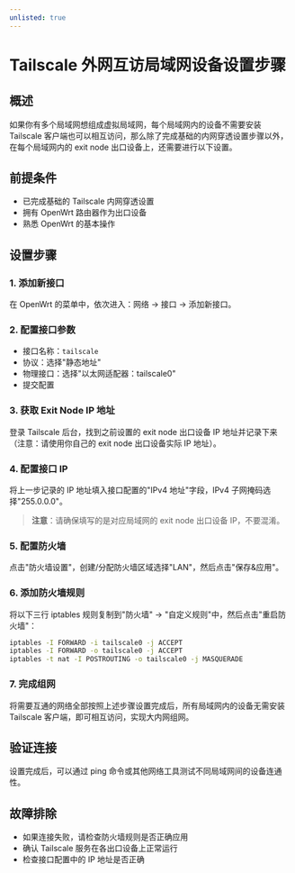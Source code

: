```yaml
---
unlisted: true
---
```


<!-- https://wp.gxnas.com/14248.html-->
# Tailscale 外网互访局域网设备设置步骤

## 概述

如果你有多个局域网想组成虚拟局域网，每个局域网内的设备不需要安装 Tailscale 客户端也可以相互访问，那么除了完成基础的内网穿透设置步骤以外，在每个局域网内的 exit node 出口设备上，还需要进行以下设置。

## 前提条件

- 已完成基础的 Tailscale 内网穿透设置
- 拥有 OpenWrt 路由器作为出口设备
- 熟悉 OpenWrt 的基本操作

## 设置步骤

### 1. 添加新接口

在 OpenWrt 的菜单中，依次进入：网络 → 接口 → 添加新接口。

### 2. 配置接口参数

- 接口名称：`tailscale`
- 协议：选择"静态地址"
- 物理接口：选择"以太网适配器：tailscale0"
- 提交配置

### 3. 获取 Exit Node IP 地址

登录 Tailscale 后台，找到之前设置的 exit node 出口设备 IP 地址并记录下来（注意：请使用你自己的 exit node 出口设备实际 IP 地址）。

### 4. 配置接口 IP

将上一步记录的 IP 地址填入接口配置的"IPv4 地址"字段，IPv4 子网掩码选择"255.0.0.0"。

> **注意**：请确保填写的是对应局域网的 exit node 出口设备 IP，不要混淆。

### 5. 配置防火墙

点击"防火墙设置"，创建/分配防火墙区域选择"LAN"，然后点击"保存&应用"。

### 6. 添加防火墙规则

将以下三行 iptables 规则复制到"防火墙" → "自定义规则"中，然后点击"重启防火墙"：

```bash
iptables -I FORWARD -i tailscale0 -j ACCEPT
iptables -I FORWARD -o tailscale0 -j ACCEPT
iptables -t nat -I POSTROUTING -o tailscale0 -j MASQUERADE
```

### 7. 完成组网

将需要互通的网络全部按照上述步骤设置完成后，所有局域网内的设备无需安装 Tailscale 客户端，即可相互访问，实现大内网组网。

## 验证连接

设置完成后，可以通过 ping 命令或其他网络工具测试不同局域网间的设备连通性。

## 故障排除

- 如果连接失败，请检查防火墙规则是否正确应用
- 确认 Tailscale 服务在各出口设备上正常运行
- 检查接口配置中的 IP 地址是否正确
